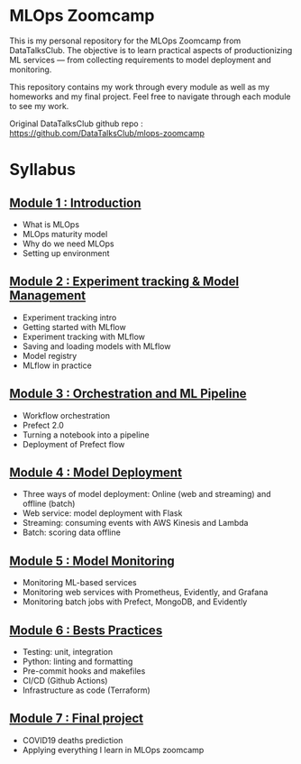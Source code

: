 # MLOps Zoomcamp

This is my personal repository for the MLOps Zoomcamp from DataTalksClub. The objective is to learn practical aspects of productionizing ML services — from collecting requirements to model deployment and monitoring. 

This repository contains my work through every module as well as my homeworks and my final project.
Feel free to navigate through each module to see my work.

Original DataTalksClub github repo : https://github.com/DataTalksClub/mlops-zoomcamp


# Syllabus 
## [Module 1 : Introduction](https://github.com/WLDCH/mlops-zoomcamp/tree/master/01-introduction)
* What is MLOps
* MLOps maturity model
* Why do we need MLOps
* Setting up environment

## [Module 2 : Experiment tracking & Model Management](https://github.com/WLDCH/mlops-zoomcamp/tree/master/02-experiment-tracking)
* Experiment tracking intro
* Getting started with MLflow
* Experiment tracking with MLflow
* Saving and loading models with MLflow
* Model registry
* MLflow in practice

## [Module 3 : Orchestration and ML Pipeline](https://github.com/WLDCH/mlops-zoomcamp/tree/master/03-orchestration)
* Workflow orchestration
* Prefect 2.0
* Turning a notebook into a pipeline
* Deployment of Prefect flow

## [Module 4 : Model Deployment](https://github.com/WLDCH/mlops-zoomcamp/tree/master/04-deployment)
* Three ways of model deployment: Online (web and streaming) and offline (batch)
* Web service: model deployment with Flask
* Streaming: consuming events with AWS Kinesis and Lambda
* Batch: scoring data offline

## [Module 5 : Model Monitoring](https://github.com/WLDCH/mlops-zoomcamp/tree/master/05-monitoring)
* Monitoring ML-based services
* Monitoring web services with Prometheus, Evidently, and Grafana
* Monitoring batch jobs with Prefect, MongoDB, and Evidently

## [Module 6 : Bests Practices](https://github.com/WLDCH/mlops-zoomcamp/tree/master/06-best-practices)
* Testing: unit, integration
* Python: linting and formatting
* Pre-commit hooks and makefiles
* CI/CD (Github Actions)
* Infrastructure as code (Terraform)

## [Module 7 : Final project](https://github.com/WLDCH/covid19-deaths-prediction)
* COVID19 deaths prediction
* Applying everything I learn in MLOps zoomcamp
